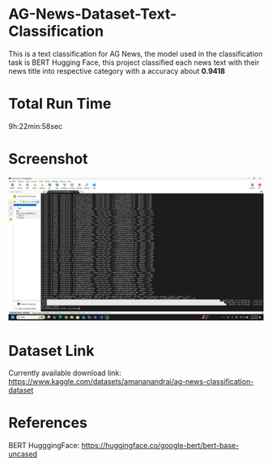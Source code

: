 # AG-News-Dataset-Text-Classification
This is a text classification for AG News, the model used in the classification task is BERT Hugging Face, this project classified each news text with their news title into respective category with a accuracy about **0.9418**
# Total Run Time
9h:22min:58sec
# Screenshot
![alt text](<Execution Result.png>)
# Dataset Link
Currently available download link: https://www.kaggle.com/datasets/amananandrai/ag-news-classification-dataset 
# References
BERT HugggingFace:
https://huggingface.co/google-bert/bert-base-uncased

